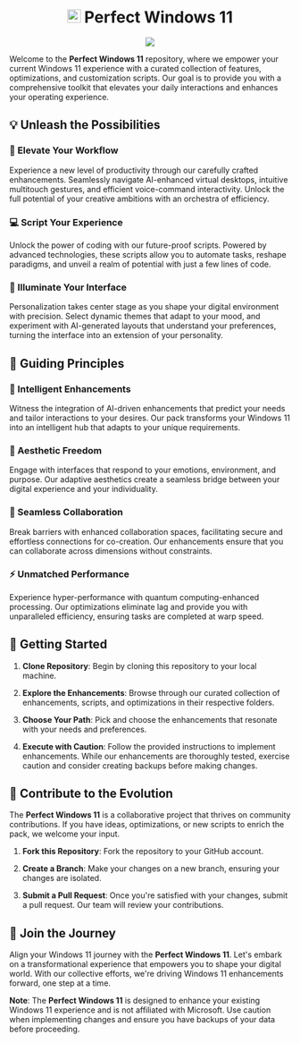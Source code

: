 <h1 align="center"><img width=24px src="https://images.pling.com/img/00/00/64/66/02/1700514/11.png"> Perfect Windows 11</h1>
<p align="center">
		<img src="https://cdn.discordapp.com/attachments/1010222261250293841/1141472708668948500/output-onlinepngtools.png">
	</a>
</p> 

Welcome to the **Perfect Windows 11** repository, where we empower your current Windows 11 experience with a curated collection of features, optimizations, and customization scripts. Our goal is to provide you with a comprehensive toolkit that elevates your daily interactions and enhances your operating experience.

## 💡 Unleash the Possibilities

### 🚀 Elevate Your Workflow

Experience a new level of productivity through our carefully crafted enhancements. Seamlessly navigate AI-enhanced virtual desktops, intuitive multitouch gestures, and efficient voice-command interactivity. Unlock the full potential of your creative ambitions with an orchestra of efficiency.

### 💻 Script Your Experience

Unlock the power of coding with our future-proof scripts. Powered by advanced technologies, these scripts allow you to automate tasks, reshape paradigms, and unveil a realm of potential with just a few lines of code.

### 🎨 Illuminate Your Interface

Personalization takes center stage as you shape your digital environment with precision. Select dynamic themes that adapt to your mood, and experiment with AI-generated layouts that understand your preferences, turning the interface into an extension of your personality.

## 🚀 Guiding Principles

### 🧠 Intelligent Enhancements

Witness the integration of AI-driven enhancements that predict your needs and tailor interactions to your desires. Our pack transforms your Windows 11 into an intelligent hub that adapts to your unique requirements.

### 🎨 Aesthetic Freedom

Engage with interfaces that respond to your emotions, environment, and purpose. Our adaptive aesthetics create a seamless bridge between your digital experience and your individuality.

### 🤝 Seamless Collaboration

Break barriers with enhanced collaboration spaces, facilitating secure and effortless connections for co-creation. Our enhancements ensure that you can collaborate across dimensions without constraints.

### ⚡ Unmatched Performance

Experience hyper-performance with quantum computing-enhanced processing. Our optimizations eliminate lag and provide you with unparalleled efficiency, ensuring tasks are completed at warp speed.

## 🚀 Getting Started

1. **Clone Repository**: Begin by cloning this repository to your local machine.

2. **Explore the Enhancements**: Browse through our curated collection of enhancements, scripts, and optimizations in their respective folders.

3. **Choose Your Path**: Pick and choose the enhancements that resonate with your needs and preferences.

4. **Execute with Caution**: Follow the provided instructions to implement enhancements. While our enhancements are thoroughly tested, exercise caution and consider creating backups before making changes.

## 🌟 Contribute to the Evolution

The **Perfect Windows 11** is a collaborative project that thrives on community contributions. If you have ideas, optimizations, or new scripts to enrich the pack, we welcome your input.

1. **Fork this Repository**: Fork the repository to your GitHub account.

2. **Create a Branch**: Make your changes on a new branch, ensuring your changes are isolated.

3. **Submit a Pull Request**: Once you're satisfied with your changes, submit a pull request. Our team will review your contributions.

## 🌌 Join the Journey

Align your Windows 11 journey with the **Perfect Windows 11**. Let's embark on a transformational experience that empowers you to shape your digital world. With our collective efforts, we're driving Windows 11 enhancements forward, one step at a time.

**Note**: The **Perfect Windows 11** is designed to enhance your existing Windows 11 experience and is not affiliated with Microsoft. Use caution when implementing changes and ensure you have backups of your data before proceeding.
